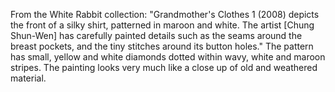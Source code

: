 From the White Rabbit collection: "Grandmother's Clothes 1 (2008) depicts the front of a silky shirt, patterned in maroon and white. The artist [Chung Shun-Wen] has carefully painted details such as the seams around the breast pockets, and the tiny stitches around its button holes." The pattern has small, yellow and white diamonds dotted within wavy, white and maroon stripes. The painting looks very much like a close up of old and weathered material.
